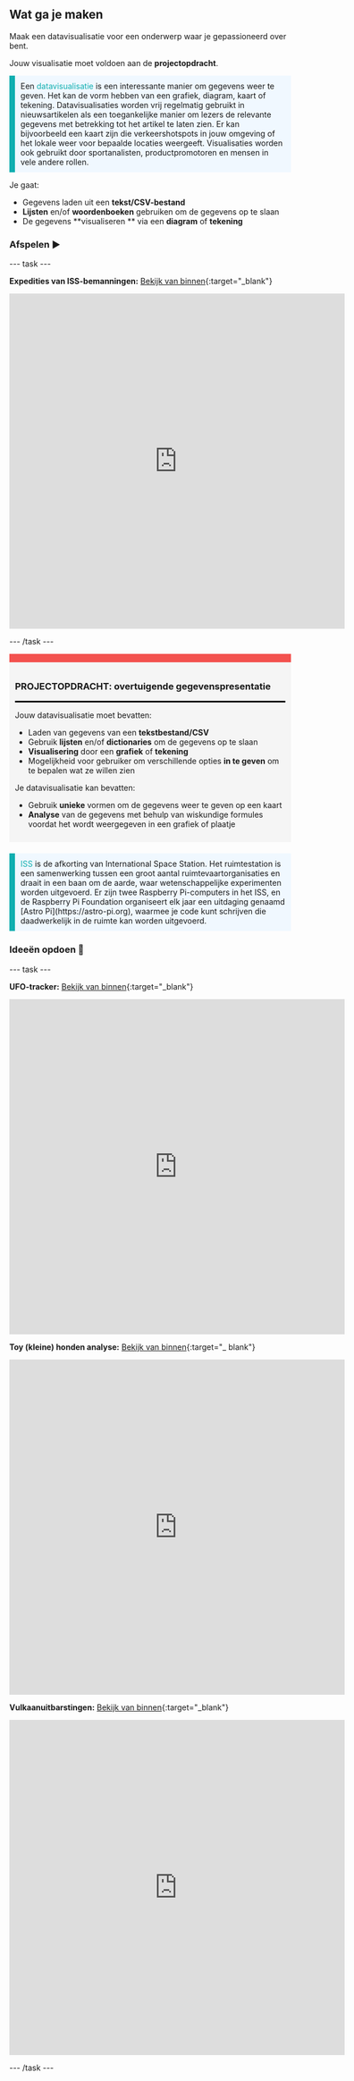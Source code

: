 ## Wat ga je maken

Maak een datavisualisatie voor een onderwerp waar je gepassioneerd over bent.

Jouw visualisatie moet voldoen aan de **projectopdracht**.

<p style="border-left: solid; border-width:10px; border-color: #0faeb0; background-color: aliceblue; padding: 10px;">
Een <span style="color: #0faeb0">datavisualisatie</span> is een interessante manier om gegevens weer te geven. Het kan de vorm hebben van een grafiek, diagram, kaart of tekening. Datavisualisaties worden vrij regelmatig gebruikt in nieuwsartikelen als een toegankelijke manier om lezers de relevante gegevens met betrekking tot het artikel te laten zien. Er kan bijvoorbeeld een kaart zijn die verkeershotspots in jouw omgeving of het lokale weer voor bepaalde locaties weergeeft. Visualisaties worden ook gebruikt door sportanalisten, productpromotoren en mensen in vele andere rollen.
</p>

Je gaat:
+ Gegevens laden uit een **tekst/CSV-bestand**
+ **Lijsten** en/of **woordenboeken** gebruiken om de gegevens op te slaan
+ De gegevens **visualiseren ** via een **diagram** of **tekening**

### Afspelen ▶️

--- task ---

**Expedities van ISS-bemanningen:** [Bekijk van binnen](https://editor.raspberrypi.org/en/projects/data-iss-example){:target="_blank"}

<iframe src="https://editor.raspberrypi.org/en/embed/viewer/data-iss-example" width="600" height="600" frameborder="0" marginwidth="0" marginheight="0" allowfullscreen>
</iframe>

--- /task ---

<div style="border-top: 15px solid #f3524f; background-color: whitesmoke; margin-bottom: 20px; padding: 10px;">

### PROJECTOPDRACHT: overtuigende gegevenspresentatie
<hr style="border-top: 2px solid black;"> 

Jouw datavisualisatie moet bevatten:
+ Laden van gegevens van een **tekstbestand/CSV** 
+ Gebruik **lijsten** en/of **dictionaries** om de gegevens op te slaan
+ **Visualisering** door een **grafiek** of **tekening**
+ Mogelijkheid voor gebruiker om verschillende opties **in te geven** om te bepalen wat ze willen zien

Je datavisualisatie kan bevatten:
+ Gebruik **unieke** vormen om de gegevens weer te geven op een kaart
+ **Analyse** van de gegevens met behulp van wiskundige formules voordat het wordt weergegeven in een grafiek of plaatje

</div>

<p style="border-left: solid; border-width:10px; border-color: #0faeb0; background-color: aliceblue; padding: 10px;">
<span style="color: #0faeb0">ISS</span> is de afkorting van International Space Station. Het ruimtestation is een samenwerking tussen een groot aantal ruimtevaartorganisaties en draait in een baan om de aarde, waar wetenschappelijke experimenten worden uitgevoerd. Er zijn twee Raspberry Pi-computers in het ISS, en de Raspberry Pi Foundation organiseert elk jaar een uitdaging genaamd [Astro Pi](https://astro-pi.org), waarmee je code kunt schrijven die daadwerkelijk in de ruimte kan worden uitgevoerd.
</p>

### Ideeën opdoen 💭

--- task ---

**UFO-tracker:** [Bekijk van binnen](https://editor.raspberrypi.org/en/projects/data-ufo-example){:target="_blank"}

<iframe src="https://editor.raspberrypi.org/en/embed/viewer/data-ufo-example" width="600" height="600" frameborder="0" marginwidth="0" marginheight="0" allowfullscreen>
</iframe>

**Toy (kleine) honden analyse:** [Bekijk van binnen](https://editor.raspberrypi.org/en/projects/data-dogs-example){:target="_ blank"}

<iframe src="https://editor.raspberrypi.org/en/embed/viewer/data-dogs-example" width="600" height="600" frameborder="0" marginwidth="0" marginheight="0" allowfullscreen>
</iframe>

**Vulkaanuitbarstingen:** [Bekijk van binnen](https://editor.raspberrypi.org/en/projects/data-volcano-example){:target="_blank"}

<iframe src="https://editor.raspberrypi.org/en/embed/viewer/data-volcano-example" width="600" height="600" frameborder="0" marginwidth="0" marginheight="0" allowfullscreen>
</iframe>

--- /task ---




